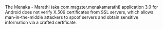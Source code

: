 The Menaka - Marathi (aka com.magzter.menakamarathi) application 3.0 for Android does not verify X.509 certificates from SSL servers, which allows man-in-the-middle attackers to spoof servers and obtain sensitive information via a crafted certificate.